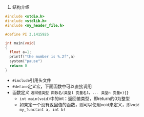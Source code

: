 


1. 结构介绍
```c
#include <stdio.h>
#include <stdlib.h>
#include <my_header_file.h>

#define PI 3.1415926

int main(void)
{
  float a=1;
  printf("the number is %.2f",a)
  system("pause")
  return 0
}
```
- `#include`引用头文件
- `#define`定义宏，下面函数中可以直接调用
- 函数定义 `返回值类型 函数名(类型1 变量名1，... 类型n 变量n){}`
  - `int main(void)`中的int：返回值类型，即return的0为整型
  - 如果定一个没有返回值的函数，则可以使用void来定义，即`void my_func(int a, int b)`

